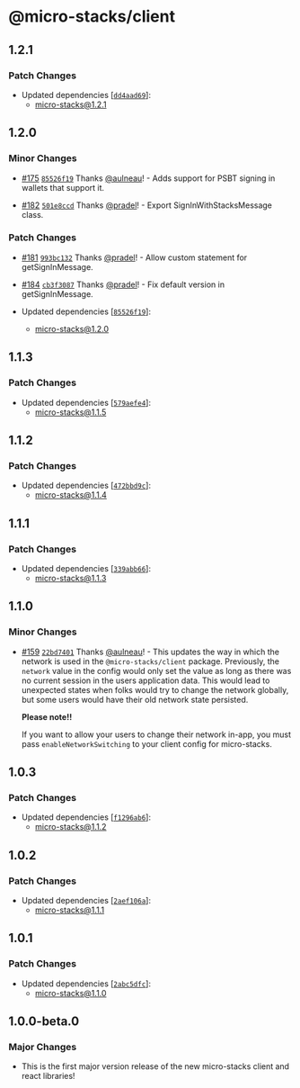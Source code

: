 # @micro-stacks/client

## 1.2.1

### Patch Changes

- Updated dependencies [[`dd4aad69`](https://github.com/fungible-systems/micro-stacks/commit/dd4aad69ce65b4db9d102b4b182bb46b99779bee)]:
  - micro-stacks@1.2.1

## 1.2.0

### Minor Changes

- [#175](https://github.com/fungible-systems/micro-stacks/pull/175) [`85526f19`](https://github.com/fungible-systems/micro-stacks/commit/85526f194de3c1ca88e0f1157e3157c27b713d64) Thanks [@aulneau](https://github.com/aulneau)! - Adds support for PSBT signing in wallets that support it.

- [#182](https://github.com/fungible-systems/micro-stacks/pull/182) [`501e8ccd`](https://github.com/fungible-systems/micro-stacks/commit/501e8ccd6eacb6291b2a599d1fa1e2178723a718) Thanks [@pradel](https://github.com/pradel)! - Export SignInWithStacksMessage class.

### Patch Changes

- [#181](https://github.com/fungible-systems/micro-stacks/pull/181) [`993bc132`](https://github.com/fungible-systems/micro-stacks/commit/993bc13204860aaea23af7681c32d7d99dd8ba86) Thanks [@pradel](https://github.com/pradel)! - Allow custom statement for getSignInMessage.

- [#184](https://github.com/fungible-systems/micro-stacks/pull/184) [`cb3f3087`](https://github.com/fungible-systems/micro-stacks/commit/cb3f3087260fa3d913a06043eed7042c82870e95) Thanks [@pradel](https://github.com/pradel)! - Fix default version in getSignInMessage.

- Updated dependencies [[`85526f19`](https://github.com/fungible-systems/micro-stacks/commit/85526f194de3c1ca88e0f1157e3157c27b713d64)]:
  - micro-stacks@1.2.0

## 1.1.3

### Patch Changes

- Updated dependencies [[`579aefe4`](https://github.com/fungible-systems/micro-stacks/commit/579aefe4d82c9e26b8d58e76c2d2948e36af58a6)]:
  - micro-stacks@1.1.5

## 1.1.2

### Patch Changes

- Updated dependencies [[`472bbd9c`](https://github.com/fungible-systems/micro-stacks/commit/472bbd9cb750c2adeadd3763725c346eaa435992)]:
  - micro-stacks@1.1.4

## 1.1.1

### Patch Changes

- Updated dependencies [[`339abb66`](https://github.com/fungible-systems/micro-stacks/commit/339abb6647e14ea6b004c458d0a7687709292d9d)]:
  - micro-stacks@1.1.3

## 1.1.0

### Minor Changes

- [#159](https://github.com/fungible-systems/micro-stacks/pull/159) [`22bd7401`](https://github.com/fungible-systems/micro-stacks/commit/22bd7401c3a2d038036b1f43782e202aa140708d) Thanks [@aulneau](https://github.com/aulneau)! - This updates the way in which the network is used in the `@micro-stacks/client` package. Previously, the `network` value in the config would only set the value as long as there was no current session in the users application data. This would lead to unexpected states when folks would try to change the network globally, but some users would have their old network state persisted.

  **Please note!!**

  If you want to allow your users to change their network in-app, you must pass `enableNetworkSwitching` to your client config for micro-stacks.

## 1.0.3

### Patch Changes

- Updated dependencies [[`f1296ab6`](https://github.com/fungible-systems/micro-stacks/commit/f1296ab6166f2bc6c35454520047163d28f6425b)]:
  - micro-stacks@1.1.2

## 1.0.2

### Patch Changes

- Updated dependencies [[`2aef106a`](https://github.com/fungible-systems/micro-stacks/commit/2aef106a80a4476ccb4997f0199690a72732eeb1)]:
  - micro-stacks@1.1.1

## 1.0.1

### Patch Changes

- Updated dependencies [[`2abc5dfc`](https://github.com/fungible-systems/micro-stacks/commit/2abc5dfc6a825e22cbacd9d27cac3eace8363456)]:
  - micro-stacks@1.1.0

## 1.0.0-beta.0

### Major Changes

- This is the first major version release of the new micro-stacks client and react libraries!
